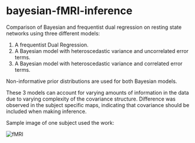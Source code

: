 # bayesian-fMRI-inference
Comparison of Bayesian and frequentist dual regression on resting state networks using three different models:
1. A frequentist Dual Regression.
2. A Bayesian model with heteroscedastic variance and uncorrelated error terms.
3. A Bayesian model with heteroscedastic variance and correlated error terms. 

Non-informative prior distributions are used for both Bayesian models. 

These 3 models can account for varying amounts of information in the data due to varying complexity of the covariance structure. Difference was observed in the subject specific maps, indicating that covariance should be included when making inference.

Sample image of one subject used the work:

![fMRI](https://user-images.githubusercontent.com/73787550/109378289-9fd58280-78d1-11eb-9b9d-cc4a08b5aaaa.png)

